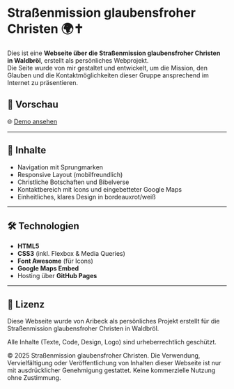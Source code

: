 # Straßenmission glaubensfroher Christen 🌍✝️

Dies ist eine **Webseite über die Straßenmission glaubensfroher Christen in Waldbröl**, erstellt als persönliches Webprojekt.  
Die Seite wurde von mir gestaltet und entwickelt, um die Mission, den Glauben und die Kontaktmöglichkeiten dieser Gruppe ansprechend im Internet zu präsentieren.

## 🔎 Vorschau

🌐 [Demo ansehen](https://github.com/Aribeck/Stra-enmission.git)  

---

## 📂 Inhalte

- Navigation mit Sprungmarken
- Responsive Layout (mobilfreundlich)
- Christliche Botschaften und Bibelverse
- Kontaktbereich mit Icons und eingebetteter Google Maps
- Einheitliches, klares Design in bordeauxrot/weiß

---

## 🛠️ Technologien

- **HTML5**
- **CSS3** (inkl. Flexbox & Media Queries)
- **Font Awesome** (für Icons)
- **Google Maps Embed**
- Hosting über **GitHub Pages**

---

## 📜 Lizenz

Diese Webseite wurde von Aribeck als persönliches Projekt erstellt
für die Straßenmission glaubensfroher Christen in Waldbröl.

Alle Inhalte (Texte, Code, Design, Logo) sind urheberrechtlich geschützt.

© 2025 Straßenmission glaubensfroher Christen.
Die Verwendung, Vervielfältigung oder Veröffentlichung von Inhalten dieser Webseite ist
nur mit ausdrücklicher Genehmigung gestattet. Keine kommerzielle Nutzung ohne Zustimmung.